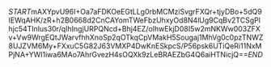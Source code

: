 $START$mAXYpvU96I+Oa7aFDKOeEGtLLg0rbMCMziSvgrFXQr+tjyDBo+5dQ9IEWqAHK/zR+h2B0668d2CnCAYomTWeFbzUhxyOd8N4lUg9CqBv2TCSgPlhjc54TInlus30r/qIhIngjURPQNcd+Bhj4EZ/oIhwEkjD08I5w2mNKWw003ZFXv+Vw9WrgEQtJWarvfhhXnoSp2qOTkqCpVMakH5Sougaj1MhVg0c0pzTNWZ8UJZVM6My+FXxuC5G82J63VMXP4DwKnESkpcS/P56psk6UTiQeRi11NxMPjNA+YWI1iwa6MAo7AhrGvezH4sOQXk9zLeBRAEZbG4Q6aiHTNicjQ==$END$